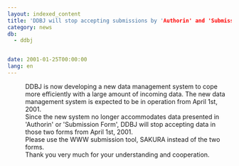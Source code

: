 ```yaml
---
layout: indexed_content
title: 'DDBJ will stop accepting submissions by 'Authorin' and 'Submission Form' Jan. 25, 2001'
category: news
db:
  - ddbj


date: 2001-01-25T00:00:00
lang: en
---
```


<dd>DDBJ is now developing a new data management system to cope more efficiently with a large amount of incoming data. The new data management system is expected to be in operation from April 1st, 2001.<br>Since the new system no longer accommodates data presented in 'Authorin' or 'Submission Form', DDBJ will stop accepting data in those two forms from April 1st, 2001.<br>
<dd>Please use the WWW submission tool, SAKURA instead of the two forms.<br>
<dd>Thank you very much for your understanding and cooperation.</dd>
</dd>
</dd>
